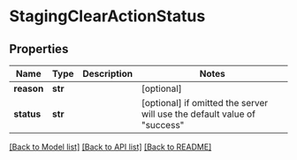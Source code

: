 # StagingClearActionStatus

## Properties
Name | Type | Description | Notes
------------ | ------------- | ------------- | -------------
**reason** | **str** |  | [optional] 
**status** | **str** |  | [optional]  if omitted the server will use the default value of "success"

[[Back to Model list]](../README.md#documentation-for-models) [[Back to API list]](../README.md#documentation-for-api-endpoints) [[Back to README]](../README.md)


